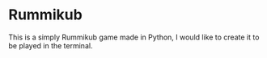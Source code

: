 # Rummikub

This is a simply Rummikub game made in Python, I would like to create it to be played in the terminal.
